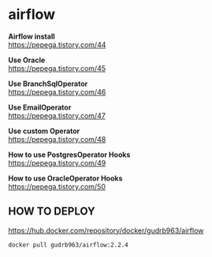 # airflow

<b>Airflow install</b><br>
https://pepega.tistory.com/44 

<b>Use Oracle</b><br>
https://pepega.tistory.com/45 

<b>Use BranchSqlOperator</b><br>
https://pepega.tistory.com/46

<b>Use EmailOperator</b><br>
https://pepega.tistory.com/47

<b>Use custom Operator</b><br>
https://pepega.tistory.com/48

<b>How to use PostgresOperator Hooks</b><br>
https://pepega.tistory.com/49

<b>How to use OracleOperator Hooks</b><br>
https://pepega.tistory.com/50

## HOW TO DEPLOY

https://hub.docker.com/repository/docker/gudrb963/airflow
```
docker pull gudrb963/airflow:2.2.4
```
